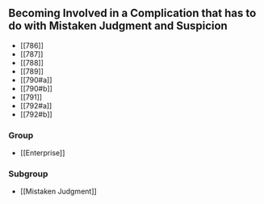 ## Becoming Involved in a Complication that has to do with Mistaken Judgment and Suspicion

- [[786]]
- [[787]]
- [[788]]
- [[789]]
- [[790#a]]
- [[790#b]]
- [[791]]
- [[792#a]]
- [[792#b]]

### Group
- [[Enterprise]]

### Subgroup
- [[Mistaken Judgment]]

